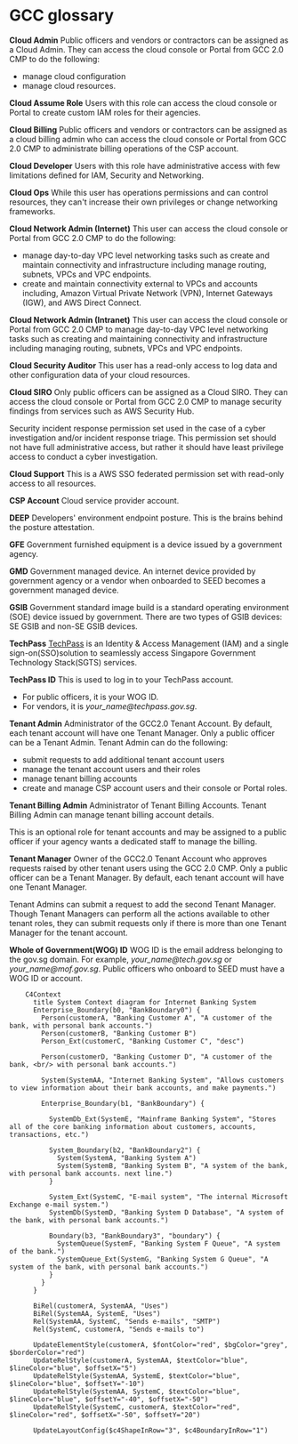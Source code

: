 # GCC glossary
**Cloud Admin**
Public officers and vendors or contractors can be assigned as a Cloud Admin. They can access the cloud console or Portal from GCC 2.0 CMP to do the following:
- manage cloud configuration
- manage cloud resources.

**Cloud Assume Role**
Users with this role can access the cloud console or Portal to create custom IAM roles for their agencies.

**Cloud Billing**
Public officers and vendors or contractors can be assigned as a cloud billing admin who can access the cloud console or Portal from GCC 2.0 CMP to administrate billing operations of the CSP account.

**Cloud Developer**
Users with this role have administrative access with few limitations defined for IAM, Security and Networking.

**Cloud Ops**
While this user has operations permissions and can control resources, they can't increase their own privileges or change networking frameworks.

**Cloud Network Admin (Internet)**
This user can access the cloud console or Portal from GCC 2.0 CMP to do the following:
- manage day-to-day VPC level networking tasks such as create and maintain connectivity and infrastructure including manage routing, subnets, VPCs and VPC endpoints.
- create and maintain connectivity external to VPCs and accounts including, Amazon Virtual Private Network (VPN), Internet Gateways (IGW), and AWS Direct Connect.

**Cloud Network Admin (Intranet)**
This user can access the cloud console or Portal from GCC 2.0 CMP to manage day-to-day VPC level networking tasks such as creating and maintaining connectivity and infrastructure including managing routing, subnets, VPCs and VPC endpoints.

**Cloud Security Auditor**
This user has a read-only access to log data and other configuration data of your cloud resources.

**Cloud SIRO**
Only public officers can be assigned as a Cloud SIRO. They can access the cloud console or Portal from GCC 2.0 CMP to manage security findings from services such as AWS Security Hub.

Security incident response permission set used in the case of a cyber investigation and/or incident response triage. This permission set should not have full administrative access, but rather it should have least privilege access to conduct a cyber investigation.

**Cloud Support**
This is a AWS SSO federated permission set with read-only access to all resources.

**CSP Account**
Cloud service provider account.

**DEEP**
Developers' environment endpoint posture. This is the brains behind the posture attestation.

**GFE**
Government furnished equipment is a device issued by a government agency.

**GMD**
Government managed device. An internet device provided by government agency or a vendor when onboarded to SEED becomes a government managed device.

**GSIB**
Government standard image build is a standard operating environment (SOE) device issued by government. There are two types of GSIB devices: SE GSIB and non-SE GSIB devices.

**TechPass**
[TechPass](https://docs.developer.tech.gov.sg/docs/techpass-user-guide/#/) is an Identity & Access Management (IAM) and  a single sign-on(SSO)solution to seamlessly access Singapore Government Technology Stack(SGTS) services.

**TechPass ID**
This is used to log in to your TechPass account.

- For public officers, it is your WOG ID.
- For vendors, it is *your_name<span>@</span>techpass.gov.sg*.

**Tenant Admin**
Administrator of the GCC2.0 Tenant Account. By default, each tenant account will have one Tenant Manager. Only a public officer can be a Tenant Admin.
Tenant Admin can do the following:
- submit requests to add additional tenant account users
- manage the tenant account users and their roles
- manage tenant billing accounts
- create and manage CSP account users and their console or Portal roles.

**Tenant Billing Admin**
Administrator of Tenant Billing Accounts. Tenant Billing Admin can manage tenant billing account details.

This is an optional role for tenant accounts and may be assigned to a public officer if your agency wants a dedicated staff to manage the billing.


**Tenant Manager**
Owner of the GCC2.0 Tenant Account who approves requests raised by other tenant users using the GCC 2.0 CMP. Only a public officer can be a Tenant Manager. By default, each tenant account will have one Tenant Manager.

Tenant Admins can submit a request to add the second Tenant Manager. Though Tenant Managers can perform all the actions available to other tenant roles, they can submit requests only if there is more than one Tenant Manager for the tenant account.

**Whole of Government(WOG) ID**
WOG ID is the email address belonging to the gov.sg domain. For example, *your_name<span>@</span>tech.gov.sg* or *your_name<span>@</span>mof.gov.sg*. Public officers who onboard to SEED must have a WOG ID or account.


```mermaid
    C4Context
      title System Context diagram for Internet Banking System
      Enterprise_Boundary(b0, "BankBoundary0") {
        Person(customerA, "Banking Customer A", "A customer of the bank, with personal bank accounts.")
        Person(customerB, "Banking Customer B")
        Person_Ext(customerC, "Banking Customer C", "desc")

        Person(customerD, "Banking Customer D", "A customer of the bank, <br/> with personal bank accounts.")

        System(SystemAA, "Internet Banking System", "Allows customers to view information about their bank accounts, and make payments.")

        Enterprise_Boundary(b1, "BankBoundary") {

          SystemDb_Ext(SystemE, "Mainframe Banking System", "Stores all of the core banking information about customers, accounts, transactions, etc.")

          System_Boundary(b2, "BankBoundary2") {
            System(SystemA, "Banking System A")
            System(SystemB, "Banking System B", "A system of the bank, with personal bank accounts. next line.")
          }

          System_Ext(SystemC, "E-mail system", "The internal Microsoft Exchange e-mail system.")
          SystemDb(SystemD, "Banking System D Database", "A system of the bank, with personal bank accounts.")

          Boundary(b3, "BankBoundary3", "boundary") {
            SystemQueue(SystemF, "Banking System F Queue", "A system of the bank.")
            SystemQueue_Ext(SystemG, "Banking System G Queue", "A system of the bank, with personal bank accounts.")
          }
        }
      }

      BiRel(customerA, SystemAA, "Uses")
      BiRel(SystemAA, SystemE, "Uses")
      Rel(SystemAA, SystemC, "Sends e-mails", "SMTP")
      Rel(SystemC, customerA, "Sends e-mails to")

      UpdateElementStyle(customerA, $fontColor="red", $bgColor="grey", $borderColor="red")
      UpdateRelStyle(customerA, SystemAA, $textColor="blue", $lineColor="blue", $offsetX="5")
      UpdateRelStyle(SystemAA, SystemE, $textColor="blue", $lineColor="blue", $offsetY="-10")
      UpdateRelStyle(SystemAA, SystemC, $textColor="blue", $lineColor="blue", $offsetY="-40", $offsetX="-50")
      UpdateRelStyle(SystemC, customerA, $textColor="red", $lineColor="red", $offsetX="-50", $offsetY="20")

      UpdateLayoutConfig($c4ShapeInRow="3", $c4BoundaryInRow="1")


```
